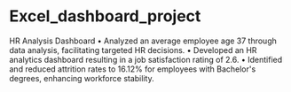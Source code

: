# Excel_dashboard_project
HR Analysis Dashboard
•	Analyzed an average employee age 37 through data analysis, facilitating targeted HR decisions.
•	Developed an HR analytics dashboard resulting in a job satisfaction rating of 2.6.
•	Identified and reduced attrition rates to 16.12% for employees with Bachelor's degrees, enhancing workforce stability.
